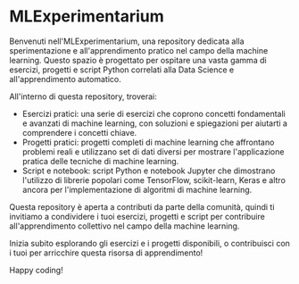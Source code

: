 # MLExperimentarium

Benvenuti nell'MLExperimentarium, una repository dedicata alla sperimentazione e all'apprendimento pratico nel campo della machine learning. Questo spazio è progettato per ospitare una vasta gamma di esercizi, progetti e script Python correlati alla Data Science e all'apprendimento automatico.

All'interno di questa repository, troverai:

- Esercizi pratici: una serie di esercizi che coprono concetti fondamentali e avanzati di machine learning, con soluzioni e spiegazioni per aiutarti a comprendere i concetti chiave.
- Progetti pratici: progetti completi di machine learning che affrontano problemi reali e utilizzano set di dati diversi per mostrare l'applicazione pratica delle tecniche di machine learning.
- Script e notebook: script Python e notebook Jupyter che dimostrano l'utilizzo di librerie popolari come TensorFlow, scikit-learn, Keras e altro ancora per l'implementazione di algoritmi di machine learning.

Questa repository è aperta a contributi da parte della comunità, quindi ti invitiamo a condividere i tuoi esercizi, progetti e script per contribuire all'apprendimento collettivo nel campo della machine learning.

Inizia subito esplorando gli esercizi e i progetti disponibili, o contribuisci con i tuoi per arricchire questa risorsa di apprendimento!

Happy coding!
